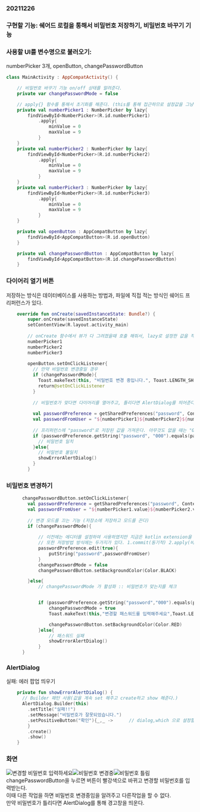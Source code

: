 ### 20211226  

### 구현할 기능: 쉐어드 로컬을 통해서 비밀번호 저장하기, 비밀번호 바꾸기 기능  

### 사용할 UI를 변수명으로 불러오기:  
numberPicker 3개, openButton, changePasswordButton  
```kotlin
class MainActivity : AppCompatActivity() {

    // 비밀번호 바꾸기 기능 on/off 상태를 알려준다.  
    private var changePasswordMode = false

    // apply{} 함수를 통해서 초기화를 해준다. (this를 통해 접근하므로 설정값을 그냥 설정해주면 된다.)
    private val numberPicker1 : NumberPicker by lazy{
        findViewById<NumberPicker>(R.id.numberPicker1)
            .apply{
                minValue = 0
                maxValue = 9
            }
    }
    private val numberPicker2 : NumberPicker by lazy{
        findViewById<NumberPicker>(R.id.numberPicker2)
            .apply{
                minValue = 0
                maxValue = 9
            }
    }
    private val numberPicker3 : NumberPicker by lazy{
        findViewById<NumberPicker>(R.id.numberPicker3)
            .apply{
                minValue = 0
                maxValue = 9
            }
    }

    private val openButton : AppCompatButton by lazy{
        findViewById<AppCompatButton>(R.id.openButton)
    }

    private val changePasswordButton : AppCompatButton by lazy{
        findViewById<AppCompatButton>(R.id.changePasswordButton)
    }
```  

### 다이어리 열기 버튼
저장하는 방식은 데이터베이스를 사용하는 방법과, 파일에 직접 적는 방식인 쉐어드 프리퍼런스가 있다.  
```kotlin
    override fun onCreate(savedInstanceState: Bundle?) {
        super.onCreate(savedInstanceState)
        setContentView(R.layout.activity_main)
        
        // onCreate 함수에서 뷰가 다 그려졌을때 호출 해줘서, lazy로 설정한 값을 적용시켜준다.
        numberPicker1
        numberPicker2
        numberPicker3
        
        openButton.setOnClickListener{
          // 만약 비밀번호 변경중일 경우
          if (changePasswordMode){
            Toast.makeText(this, "비밀번호 변경 중입니다.", Toast.LENGTH_SHORT).show()
            return@setOnClickListener
          }
          
          // 비밀번호가 맞다면 다이어리를 열어주고, 틀리다면 AlertDialog를 띄어준다.
          
          val passwordPreference = getSharedPreferences("password", Context.MODE_PRIVATE)  // 쉐어드프리퍼런스에 name: password로 저장한다. MODE_PRIVATE는 다른 앱과 파일을 공유하지 않을 것임을 뜻한다.
          val passwordFromUser = "${numberPicker1}${numberPicker2}${numberPicker3}"
          
          // 프리퍼런스에 "password"로 저장된 값을 가져온다. 아무것도 없을 때는 "000" defaultValue로 설정해준다.
          if (passwordPreference.getString("password", "000").equals(passwordFromUser){
            // 비밀번호 일치
          }else{
            // 비밀번호 불일치
            showErrorAlertDialog()
          }
        }     
```

### 비밀번호 변경하기  
```kotlin
      changePasswordButton.setOnClickListener{
        val passwordPreference = getSharedPreferences("password", Context.MODE_PRIVATE)
        val passwordFromUser = "${numberPicker1.value}${numberPicker2.value}${numberPicker3.value}"
        
        // 변경 모드를 끄는 기능 (저장소에 저장하고 모드를 끈다)
        if (changePasswordMode){
            
            // 이전에는 에디터를 설정하여 사용하였지만 지금은 kotlin extension을 통해 바로 설정이 가능하다.
            // 또한 저장방법 방식에는 두가지가 있다. 1.commit(동기적) 2.apply(비동기적) 
            passwordPreference.edit(true){
                putString("password",passwordFromUser)
            }
            changePasswordMode = false
            changePasswordButton.setBackgroundColor(Color.BLACK)

        }else{
            // changePasswordMode 가 활성화 :: 비밀번호가 맞는지를 체크


            if (passwordPreference.getString("password","000").equals(passwordFromUser)){
                changePasswordMode = true
                Toast.makeText(this,"변경할 패스워드를 입력해주세요",Toast.LENGTH_SHORT).show()

                changePasswordButton.setBackgroundColor(Color.RED)
            }else{
                // 패스워드 실패
                showErrorAlertDialog()
            }
      }
```

### AlertDialog  
실패: 에러 팝업 띄우기
```kotlin
    private fun showErrorAlertDialog() {
      // Builder 패턴 사용(값을 계속 set 해주고 create하고 show 해준다.)
      AlertDialog.Builder(this)
        .setTitle("실패!!")
        .setMessage("비밀번호가 잘못되었습니다.")
        .setPositiveButton("확인"){_,_ ->      // dialog,which 으로 설정할 수 있지만 사용안하므로 언더바로 바꿔준다.
        }
        .create()
        .show()
    }
```

### 화면  
![변경할 비밀번호 입력하세요](https://user-images.githubusercontent.com/59447235/147411654-3822c060-3a6f-4d05-a28a-0b9294305f82.jpg)![비밀번호 변경중](https://user-images.githubusercontent.com/59447235/147411655-0446733d-5bd5-44c3-8ecf-64db8b8483fe.jpg)![비밀번호 틀림](https://user-images.githubusercontent.com/59447235/147411658-de7584b0-9faf-45f1-942a-e76ecd6373d7.jpg)  
changePasswordButton을 누르면 버튼이 빨강색으로 바뀌고 변경할 비밀번호를 입력받는다.  
이때 다른 작업을 하면 비밀번호 변경중임을 알려주고 다른작업을 할 수 없다.  
만약 비밀번호가 틀리다면 AlertDialog를 통해 경고창을 띄운다.
  
  




  
